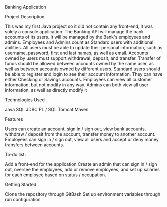 Banking Application

Project Description

This was my first Java project so it did not contain any front-end, it was solely a console application. 
The Banking API will manage the bank accounts of its users. It will be managed by the Bank's employees and admins. 
Employees and Admins count as Standard users with additional abilities.
All users must be able to update their personal information, such as username, password, first and last names, as well as email. 
Accounts owned by users must support withdrawal, deposit, and transfer. 
Transfer of funds should be allowed between accounts owned by the same user, as well as between accounts owned by different users.
Standard users should be able to register and login to see their account information. They can have either Checking or Savings accounts. 
Employees can view all customer information, but not modify in any way. Admins can both view all user information, as well as directly modify it

Technologies Used

Java
SQL
JDBC
PL / SQL
Tomcat
Maven

Features

Users can create an account, sign in / sign out, view bank accounts, withdraw / deposit from the account, transfer money to another account. 
Employees can sign in / sign out, view all users and accept or deny money transfers between accounts.

To-do list:

Add a front-end for the application
Create an admin that can sign in / sign out, oversee the employees, add or remove employees, and set up salaries for each employee based on status / occupation.

Getting Started

Clone the repository through GitBash
Set up environment variables through run configuration
